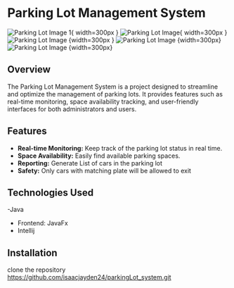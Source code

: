 # Parking Lot Management System


![Parking Lot Image 1](https://github.com/isaacjayden24/parkingLot_system/assets/113999137/a2cc5175-4dcd-43a4-a0a0-6850ea78e4af){ width=300px }
![Parking Lot Image](https://github.com/isaacjayden24/parkingLot_system/assets/113999137/1ab91411-5819-4cf3-a599-efdd2ba711cc){ width=300px }
![Parking Lot Image](https://github.com/isaacjayden24/parkingLot_system/assets/113999137/9c1b1f2b-ecde-43e6-8220-c94a59756bb3) {width=300px }
![Parking Lot Image](https://github.com/isaacjayden24/parkingLot_system/assets/113999137/bcc5c029-b114-46a6-b9c6-43a44c947bf8) {width=300px}
![Parking Lot Image](https://github.com/isaacjayden24/parkingLot_system/assets/113999137/be2da28e-e051-4893-b4a2-1b2b5f677fae) {width=300px}

## Overview

The Parking Lot Management System is a project designed to streamline and optimize the management of parking lots.
It provides features such as real-time monitoring, space availability tracking, and user-friendly interfaces for both administrators and users.

## Features

- **Real-time Monitoring:** Keep track of the parking lot status in real time.
- **Space Availability:** Easily find available parking spaces.
- **Reporting:** Generate List of cars in the parking lot
- **Safety:** Only cars with matching plate will be allowed to exit

## Technologies Used
-Java
- Frontend: JavaFx
- Intellij 
## Installation
clone the repository
https://github.com/isaacjayden24/parkingLot_system.git

  

